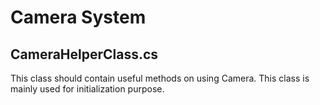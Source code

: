 # Camera System
## CameraHelperClass.cs
This class should contain useful methods on using Camera. This class is mainly used for initialization purpose.